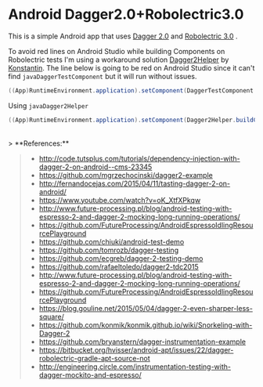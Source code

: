 Android Dagger2.0+Robolectric3.0
===================
This is a simple Android app that uses [Dagger 2.0](http://google.github.io/dagger/) and [Robolectric 3.0](http://robolectric.org/) .

To avoid red lines on Android Studio while building Components on Robolectric tests I'm using a workaround solution [Dagger2Helper](https://github.com/konmik/Dagger2Example/blob/master/app/src/main/java/info/android15/dagger2example/Dagger2Helper.java) by [Konstantin](https://github.com/konmik). 
The line below is going to be red on Android Studio since it can't find ```javaDaggerTestComponent```  but it will run without issues. 
```java
((App)RuntimeEnvironment.application).setComponent(DaggerTestComponent.builder().testModule(new TestModule()).build());
``` 
Using ```javaDagger2Helper```
```java
((App)RuntimeEnvironment.application).setComponent(Dagger2Helper.buildComponent(TestComponent.class, new TestModule()));
```
<br>
> **References:**

> - http://code.tutsplus.com/tutorials/dependency-injection-with-dagger-2-on-android--cms-23345
> - https://github.com/mgrzechocinski/dagger2-example
> - http://fernandocejas.com/2015/04/11/tasting-dagger-2-on-android/
> - https://www.youtube.com/watch?v=oK_XtfXPkqw
> - http://www.future-processing.pl/blog/android-testing-with-espresso-2-and-dagger-2-mocking-long-running-operations/
> - https://github.com/FutureProcessing/AndroidEspressoIdlingResourcePlayground
> - https://github.com/chiuki/android-test-demo
> - https://github.com/tomrozb/dagger-testing
> - https://github.com/ecgreb/dagger-2-testing-demo
> - https://github.com/rafaeltoledo/dagger2-tdc2015
> - http://www.future-processing.pl/blog/android-testing-with-espresso-2-and-dagger-2-mocking-long-running-operations/
> - https://github.com/FutureProcessing/AndroidEspressoIdlingResourcePlayground
> - https://blog.gouline.net/2015/05/04/dagger-2-even-sharper-less-square/
> - https://github.com/konmik/konmik.github.io/wiki/Snorkeling-with-Dagger-2
> - https://github.com/bryanstern/dagger-instrumentation-example
> - https://bitbucket.org/hvisser/android-apt/issues/22/dagger-robolectric-gradle-apt-source-not
> - http://engineering.circle.com/instrumentation-testing-with-dagger-mockito-and-espresso/